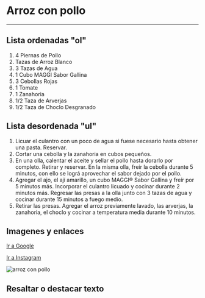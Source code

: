 # Arroz con pollo

---

## Lista ordenadas "ol"

1. 4 Piernas de Pollo
2. Tazas de Arroz Blanco
3. 3 Tazas de Agua
4. 1 Cubo MAGGI Sabor Gallina
5. 3 Cebollas Rojas
6. 1 Tomate
7. 1 Zanahoria
8. 1/2 Taza de Arverjas
9. 1/2 Taza de Choclo Desgranado


## Lista desordenada "ul"

1. Licuar el culantro con un poco de agua si fuese necesario hasta obtener una pasta. Reservar.
2. Cortar una cebolla y la zanahoria en cubos pequeños.
3. En una olla, calentar el aceite y sellar el pollo hasta dorarlo por completo. Retirar y reservar. En la misma olla, freir la cebolla durante 5 minutos, con ello se lográ aprovechar el sabor dejado por el pollo.
4. Agregar el ajo, el ají amarillo, un cubo MAGGI® Sabor Gallina y freír por 5 minutos más. Incorporar el culantro licuado y cocinar durante 2 minutos más. Regresar las presas a la olla junto con 3 tazas de agua y cocinar durante 15 minutos a fuego medio.
5. Retirar las presas. Agregar el arroz previamente lavado, las arverjas, la zanahoria, el choclo y cocinar a temperatura media durante 10 minutos.
## Imagenes y enlaces 

[Ir a Google](https://www.google.com/)

[Ir a Instagram](https://www.instagram.com/)

<img src="https://www.recetasnestle.com.pe/sites/default/files/styles/recipe_detail_desktop_new/public/srh_recipes/81769e73a80e0a1625b9fad624c5a595.webp?itok=Gg47-f3v" alt="arroz con pollo">


## Resaltar o destacar texto
